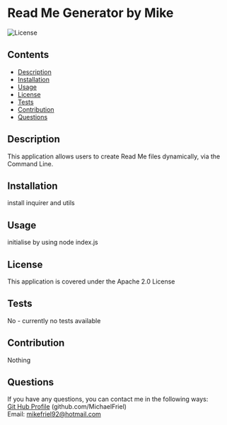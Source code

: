 # Read Me Generator by Mike
![License](https://img.shields.io/badge/License-Apache_2.0-blue.svg)
## Contents
- [Description](#description)
- [Installation](#installation)
- [Usage](#usage)
- [License](#license)
- [Tests](#tests)
- [Contribution](#contribution)
- [Questions](#questions)

## Description
This application allows users to create Read Me files dynamically, via the Command Line.

## Installation
install inquirer and utils

## Usage
initialise by using node index.js

## License
This application is covered under the Apache 2.0 License

## Tests
No - currently no tests available

## Contribution
Nothing

## Questions
If you have any questions, you can contact me in the following ways:<br/>
[Git Hub Profile](https://github.com/MichaelFriel) (github.com/MichaelFriel)<br/>
Email: mikefriel92@hotmail.com
